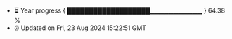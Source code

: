 - ⏳ Year progress { ███████████████████▁▁▁▁▁▁▁▁▁▁▁ } 64.38 %
- ⏰ Updated on Fri, 23 Aug 2024 15:22:51 GMT

